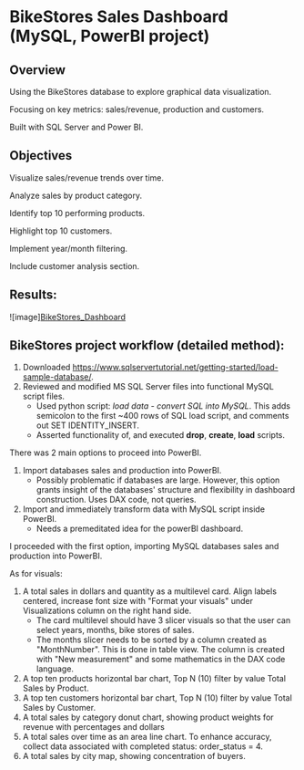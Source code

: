 # BikeStores Sales Dashboard (MySQL, PowerBI project)

## Overview

Using the BikeStores database to explore graphical data visualization.

Focusing on key metrics: sales/revenue, production and customers.

Built with SQL Server and Power BI.

## Objectives

Visualize sales/revenue trends over time.

Analyze sales by product category.

Identify top 10 performing products.

Highlight top 10 customers.

Implement year/month filtering.

Include customer analysis section.

## Results:
![image][BikeStores_Dashboard](https://github.com/user-attachments/assets/f78f456a-5d9d-4a4e-820e-8bdc1f1827c0)

## BikeStores project workflow (detailed method):

1. Downloaded https://www.sqlservertutorial.net/getting-started/load-sample-database/.
2. Reviewed and modified MS SQL Server files into functional MySQL script files.
   - Used python script: *load data - convert SQL into MySQL*. This adds semicolon to the first ~400 rows of SQL load script, and comments out SET IDENTITY_INSERT.
   - Asserted functionality of, and executed **drop**, **create**, **load** scripts.

There was 2 main options to proceed into PowerBI.
1. Import databases sales and production into PowerBI.
   - Possibly problematic if databases are large. However, this option grants insight of the databases' structure and flexibility in dashboard construction. Uses DAX code, not queries.
2. Import and immediately transform data with MySQL script inside PowerBI.
   - Needs a premeditated idea for the powerBI dashboard.

I proceeded with the first option, importing MySQL databases sales and production into PowerBI. 

As for visuals:
1. A total sales in dollars and quantity as a multilevel card. Align labels centered, increase font size with "Format your visuals" under Visualizations column on the right hand side.
    - The card multilevel should have 3 slicer visuals so that the user can select years, months, bike stores of sales.
    - The months slicer needs to be sorted by a column created as "MonthNumber". This is done in table view. The column is created with "New measurement" and some mathematics in the DAX code language.
2. A top ten products horizontal bar chart, Top N (10) filter by value Total Sales by Product.
3. A top ten customers horizontal bar chart, Top N (10) filter by value Total Sales by Customer.
4. A total sales by category donut chart, showing product weights for revenue with percentages and dollars
5. A total sales over time as an area line chart. To enhance accuracy, collect data associated with completed status: order_status = 4.
6. A total sales by city map, showing concentration of buyers.
